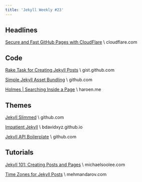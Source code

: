 ```yaml
---
title: 'Jekyll Weekly #23'
---
```


## Headlines
[Secure and Fast GitHub Pages with CloudFlare](https://blog.cloudflare.com/secure-and-fast-github-pages-with-cloudflare/) \\
cloudflare.com

## Code
[Rake Task for Creating Jekyll Posts](https://gist.github.com/mjzac/8cfeb540300b15bf971632f41c14af2f) \\
gist.github.com

[Simple Jekyll Asset Bundling](https://github.com/jakubpawlowicz/jekyll-simple-assets) \\
github.com

[Holmes | Searching Inside a Page](https://haroen.me/holmes/) \\
haroen.me

## Themes
[Jekyll Slimmed](https://github.com/adrianvalenz/slimmed) \\
github.com

[Impatient Jekyll](http://bdavidxyz.github.io/impatient-jekyll/) \\
bdavidxyz.github.io

[Jekyll API Boilerplate](https://github.com/ixkaito/jekyll-api-boilerplate) \\
github.com

## Tutorials
[Jekyll 101: Creating Posts and Pages](https://michaelsoolee.com/jekyll-post-page/) \\
michaelsoolee.com

[Time Zones for Jekyll Posts](http://mehmandarov.com/jekyll-content-on-time/) \\
mehmandarov.com
